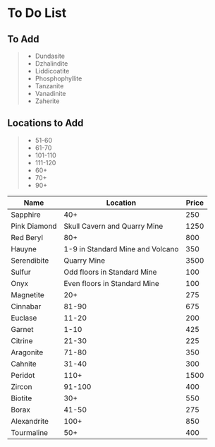 To Do List
==========

To Add
------

> - Dundasite
> - Dzhalindite
> - Liddicoatite
> - Phosphophyllite
> - Tanzanite
> - Vanadinite
> - Zaherite

Locations to Add
----------------

> - 51-60
> - 61-70
> - 101-110
> - 111-120
> - 60+
> - 70+
> - 90+

| Name | Location | Price |
| ---- | -------- | ----- |
| Sapphire | 40+ | 250 |
| Pink Diamond | Skull Cavern and Quarry Mine | 1250 |
| Red Beryl | 80+ | 800 |
| Hauyne | 1-9 in Standard Mine and Volcano | 350 |
| Serendibite | Quarry Mine | 3500 |
| Sulfur | Odd floors in Standard Mine | 100 |
| Onyx | Even floors in Standard Mine | 100 |
| Magnetite | 20+ | 275 |
| Cinnabar | 81-90 | 675 |
| Euclase | 11-20 | 200 |
| Garnet | 1-10 | 425 |
| Citrine | 21-30 | 225 |
| Aragonite | 71-80 | 350 |
| Cahnite | 31-40 | 300 |
| Peridot | 110+ | 1500 |
| Zircon | 91-100 | 400 |
| Biotite | 30+ | 550 |
| Borax | 41-50 | 275 |
| Alexandrite | 100+ | 850 |
| Tourmaline | 50+ | 400 |
